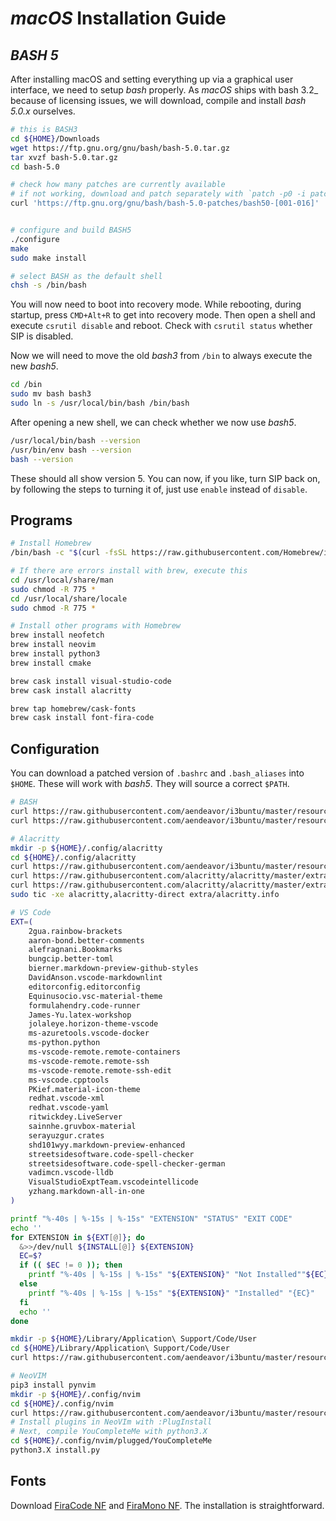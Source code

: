 # _macOS_ Installation Guide

[//]: # (source <https://scriptingosx.com/2019/02/install-bash-5-on-macos/>)

## _BASH 5_

After installing macOS and setting everything up via a graphical user interface, we need to setup _bash_ properly. As _macOS_ ships with bash 3.2_ because of licensing issues, we will download, compile and install _bash 5.0.x_ ourselves.

``` BASH
# this is BASH3
cd ${HOME}/Downloads
wget https://ftp.gnu.org/gnu/bash/bash-5.0.tar.gz
tar xvzf bash-5.0.tar.gz
cd bash-5.0

# check how many patches are currently available
# if not working, download and patch separately with `patch -p0 -i patches/bash50-0XX`
curl 'https://ftp.gnu.org/gnu/bash/bash-5.0-patches/bash50-[001-016]' | patch -p0


# configure and build BASH5
./configure
make
sudo make install

# select BASH as the default shell
chsh -s /bin/bash
```

You will now need to boot into recovery mode. While rebooting, during startup, press `CMD+Alt+R` to get into recovery mode. Then open a shell and execute `csrutil disable` and reboot. Check with `csrutil status` whether SIP is disabled.

Now we will need to move the old _bash3_ from `/bin` to always execute the new _bash5_.

``` BASH
cd /bin
sudo mv bash bash3
sudo ln -s /usr/local/bin/bash /bin/bash
```

After opening a new shell, we can check whether we now use _bash5_.

``` BASH
/usr/local/bin/bash --version
/usr/bin/env bash --version
bash --version
```

These should all show version 5. You can now, if you like, turn SIP back on, by following the steps to turning it of, just use `enable` instead of `disable`.

## Programs

``` BASH
# Install Homebrew
/bin/bash -c "$(curl -fsSL https://raw.githubusercontent.com/Homebrew/install/master/install.sh)"

# If there are errors install with brew, execute this
cd /usr/local/share/man
sudo chmod -R 775 *
cd /usr/local/share/locale
sudo chmod -R 775 *

# Install other programs with Homebrew
brew install neofetch
brew install neovim
brew install python3
brew install cmake

brew cask install visual-studio-code
brew cask install alacritty

brew tap homebrew/cask-fonts
brew cask install font-fira-code
```

## Configuration

You can download a patched version of `.bashrc` and `.bash_aliases` into `$HOME`. These will work with _bash5_. They will source a correct `$PATH`.

``` BASH
# BASH
curl https://raw.githubusercontent.com/aendeavor/i3buntu/master/resources/sys/sh/macOS/.bashrc > .bashrc
curl https://raw.githubusercontent.com/aendeavor/i3buntu/master/resources/sys/sh/macOS/.bash_aliases > .bash_aliases

# Alacritty
mkdir -p ${HOME}/.config/alacritty
cd ${HOME}/.config/alacritty
curl https://raw.githubusercontent.com/aendeavor/i3buntu/master/resources/sys/sh/macOS/alacritty.yml > alacritty.yml
curl https://raw.githubusercontent.com/alacritty/alacritty/master/extra/alacritty.info > alacritty.info
curl https://raw.githubusercontent.com/alacritty/alacritty/master/extra/completions/alacritty.bash > alacritty.bash
sudo tic -xe alacritty,alacritty-direct extra/alacritty.info

# VS Code
EXT=(
    2gua.rainbow-brackets
    aaron-bond.better-comments
    alefragnani.Bookmarks
    bungcip.better-toml
    bierner.markdown-preview-github-styles
    DavidAnson.vscode-markdownlint
    editorconfig.editorconfig
    Equinusocio.vsc-material-theme
    formulahendry.code-runner
    James-Yu.latex-workshop
    jolaleye.horizon-theme-vscode
    ms-azuretools.vscode-docker
    ms-python.python
    ms-vscode-remote.remote-containers
    ms-vscode-remote.remote-ssh
    ms-vscode-remote.remote-ssh-edit
    ms-vscode.cpptools
    PKief.material-icon-theme
    redhat.vscode-xml
    redhat.vscode-yaml
    ritwickdey.LiveServer
    sainnhe.gruvbox-material
    serayuzgur.crates
    shd101wyy.markdown-preview-enhanced
    streetsidesoftware.code-spell-checker
    streetsidesoftware.code-spell-checker-german
    vadimcn.vscode-lldb
    VisualStudioExptTeam.vscodeintellicode
    yzhang.markdown-all-in-one
)

printf "%-40s | %-15s | %-15s" "EXTENSION" "STATUS" "EXIT CODE"
echo ''
for EXTENSION in ${EXT[@]}; do
  &>>/dev/null ${INSTALL[@]} ${EXTENSION}
  EC=$?
  if (( $EC != 0 )); then
    printf "%-40s | %-15s | %-15s" "${EXTENSION}" "Not Installed""${EC}"
  else
    printf "%-40s | %-15s | %-15s" "${EXTENSION}" "Installed" "{EC}"
  fi
  echo ''
done

mkdir -p ${HOME}/Library/Application\ Support/Code/User
cd ${HOME}/Library/Application\ Support/Code/User
curl https://raw.githubusercontent.com/aendeavor/i3buntu/master/resources/sys/vscode/settings.json > settings.json

# NeoVIM
pip3 install pynvim
mkdir -p ${HOME}/.config/nvim
cd ${HOME}/.config/nvim
curl https://raw.githubusercontent.com/aendeavor/i3buntu/master/resources/sys/vi/init.vim > init.vim
# Install plugins in NeoVIm with :PlugInstall
# Next, compile YouCompleteMe with python3.X
cd ${HOME}/.config/nvim/plugged/YouCompleteMe
python3.X install.py
```

## Fonts

Download [FiraCode NF](https://github.com/ryanoasis/nerd-fonts/releases/download/v2.1.0/FiraCode.zip) and [FiraMono NF](https://github.com/ryanoasis/nerd-fonts/releases/download/v2.1.0/FiraMono.zip). The installation is straightforward.
